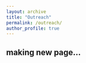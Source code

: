 ```yaml
---
layout: archive
title: "Outreach"
permalink: /outreach/
author_profile: true
---
```


<h2>making new page...</h2>

